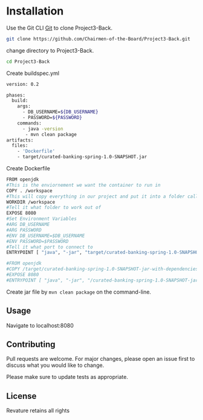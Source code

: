 # Installation

Use the Git CLI [Git](https://git-scm.com/docs) to clone Project3-Back.

```bash
git clone https://github.com/Chairmen-of-the-Board/Project3-Back.git
```

change directory to Project3-Back.

```bash
cd Project3-Back
```

Create buildspec.yml
```bash
version: 0.2

phases:
  build:
    args:
      - DB_USERNAME=${DB_USERNAME}
      - PASSWORD=${PASSWORD}
    commands:
      - java -version
       - mvn clean package
artifacts:
  files:
    - 'Dockerfile'
    - target/curated-banking-spring-1.0-SNAPSHOT.jar
```

Create Dockerfile
```bash
FROM openjdk
#This is the enviornement we want the container to run in
COPY . /workspace
#This will copy everything in our project and put it into a folder called workspace
WORKDIR /workspace
#Tell it what folder to work out of
EXPOSE 8080
#Set Environment Variables
#ARG DB_USERNAME
#ARG PASSWORD
#ENV DB_USERNAME=$DB_USERNAME
#ENV PASSWORD=$PASSWORD
#Tell it what port to connect to
ENTRYPOINT [ "java", "-jar", "target/curated-banking-spring-1.0-SNAPSHOT.jar" ]

#FROM openjdk
#COPY /target/curated-banking-spring-1.0-SNAPSHOT-jar-with-dependencies.jar curated-banking-spring-1.0-SNAPSHOT-jar-with-dependencies.jar
#EXPOSE 8080
#ENTRYPOINT [ "java", "-jar", "/curated-banking-spring-1.0-SNAPSHOT-jar-with-dependencies.jar" ]
```

Create jar file by ```mvn clean package``` on the command-line. 





## Usage

Navigate to localhost:8080

## Contributing

Pull requests are welcome. For major changes, please open an issue first
to discuss what you would like to change.

Please make sure to update tests as appropriate.

## License

Revature retains all rights
